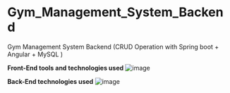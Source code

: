 # Gym_Management_System_Backend
Gym Management System Backend (CRUD Operation with Spring boot + Angular + MySQL )

**Front-End tools and technologies used**
![image](https://github.com/MuthukannanK56/Gym_Management_System_Backend/assets/32476514/cad60ae5-a5dd-4803-aec3-f2125f367e5a)

**Back-End technologies used**
![image](https://github.com/MuthukannanK56/Gym_Management_System_Backend/assets/32476514/6b983e44-416f-4f48-9cc9-45966f17ba17)




